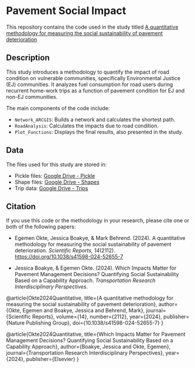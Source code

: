 # Pavement Social Impact

This repository contains the code used in the study titled [A quantitative methodology for measuring the social sustainability of pavement deterioration](https://doi.org/10.1038/s41598-024-52655-7)

## Description
This study introduces a methodology to quantify the impact of road condition on vulnerable communities, specifically Environmental Justice (EJ) communities. It analyzes fuel consumption for road users during recurrent home-work trips as a function of pavement condition for EJ and non-EJ communities. 

The main components of the code include:
- `Network_ARCGIS`: Builds a network and calculates the shortest path.
- `RoadAnalysis`: Calculates the impacts due to road condition.
- `Plot_Functions`: Displays the final results, also presented in the study.

## Data
The files used for this study are stored in:
- Pickle files: [Google Drive - Pickle](https://drive.google.com/drive/folders/1IpB7L99t5ykQkgYfUaIhvlB1PqV3k_M-?usp=sharing)
- Shape files: [Google Drive - Shapes](https://drive.google.com/drive/folders/1Pt-i94HkkJOsWdGYGXS4hwxxzKbzTfji?usp=sharing)
- Trip data: [Google Drive - Trips](https://drive.google.com/drive/folders/1wz2_TlpEbhe_jiI2guqzhktK_5E48Joq?usp=sharing)

## Citation
If you use this code or the methodology in your research, please cite one or both of the following papers:

* Egemen Okte, Jessica Boakye, & Mark Behrend. (2024). A quantitative methodology for measuring the social sustainability of pavement deterioration. *Scientific Reports, 14*(2112). https://doi.org/10.1038/s41598-024-52655-7

* Jessica Boakye, & Egemen Okte. (2024). Which Impacts Matter for Pavement Management Decisions? Quantifying Social Sustainability Based on a Capability Approach. *Transportation Research Interdisciplinary Perspectives*.

@article{Okte2024Quantitative,
  title={A quantitative methodology for measuring the social sustainability of pavement deterioration},
  author={Okte, Egemen and Boakye, Jessica and Behrend, Mark},
  journal={Scientific Reports},
  volume={14},
  number={2112},
  year={2024},
  publisher={Nature Publishing Group},
  doi={10.1038/s41598-024-52655-7}
}

@article{Okte2024Quantitative,
  title={Which Impacts Matter for Pavement Management Decisions? Quantifying Social Sustainability Based on a Capability Approach},
  author={Boakye, Jessica and Okte, Egemen},
  journal={Transportation Research Interdisciplinary Perspectives},
  year={2024},
  publisher={Elsevier}
}
